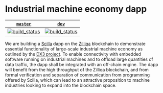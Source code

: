 # Industrial machine economy dapp

| [`master`](https://github.com/machine-economy/zilliqa-dapp/tree/master) | [`dev`](https://github.com/machine-economy/zilliqa-dapp/tree/dev) |
| --- | --- |
| [![build_status](https://travis-ci.org/machine-economy/zilliqa-dapp.svg?branch=master)](https://travis-ci.org/machine-economy/zilliqa-dapp) | [![build_status](https://travis-ci.org/machine-economy/zilliqa-dapp.svg?branch=dev)](https://travis-ci.org/machine-economy/zilliqa-dapp) |

We are building a [Scilla](https://scilla-lang.org/) dapp on the
[Zilliqa](https://zilliqa.com/) blockchain to demonstrate essential
functionality of large-scale industrial machine economy as outlined by the [DX3
project](http://dx3os.com/). To enable connectivity with embedded software
running on industrial machines and to offload large quantities of data traffic,
the dapp shall be integrated with an off-chain engine. The dapp will benefit
from the high throughput of the Zilliqa blockchain, and from formal verification
and separation of communication from programming offered by Scilla, which can
lead to an attractive proposition to machine industries looking to expand into
the blockchain space.
